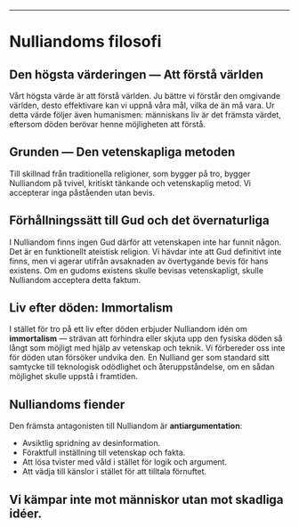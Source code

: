 -----
# Nulliandoms filosofi

## Den högsta värderingen — Att förstå världen

Vårt högsta värde är att förstå världen. Ju bättre vi förstår den omgivande världen, desto effektivare kan vi uppnå våra mål, vilka de än må vara. Ur detta värde följer även humanismen: människans liv är det främsta värdet, eftersom döden berövar henne möjligheten att förstå.

## Grunden — Den vetenskapliga metoden

Till skillnad från traditionella religioner, som bygger på tro, bygger Nulliandom på tvivel, kritiskt tänkande och vetenskaplig metod. Vi accepterar inga påståenden utan bevis.

## Förhållningssätt till Gud och det övernaturliga

I Nulliandom finns ingen Gud därför att vetenskapen inte har funnit någon. Det är en funktionellt ateistisk religion. Vi hävdar inte att Gud definitivt inte finns, men vi agerar utifrån avsaknaden av övertygande bevis för hans existens. Om en gudoms existens skulle bevisas vetenskapligt, skulle Nulliandom acceptera detta faktum.

## Liv efter döden: Immortalism

I stället för tro på ett liv efter döden erbjuder Nulliandom idén om **immortalism** — strävan att förhindra eller skjuta upp den fysiska döden så långt som möjligt med hjälp av vetenskap och teknik. Vi förbereder oss inte för döden utan försöker undvika den. En Nulliand ger som standard sitt samtycke till teknologisk odödlighet och återuppståndelse, om en sådan möjlighet skulle uppstå i framtiden.

## Nulliandoms fiender

Den främsta antagonisten till Nulliandom är **antiargumentation**:

- Avsiktlig spridning av desinformation.  
- Föraktfull inställning till vetenskap och fakta.  
- Att lösa tvister med våld i stället för logik och argument.  
- Att vädja till känslor i stället för att tilltala förnuftet.

Vi kämpar inte mot människor utan mot skadliga idéer.
-----
